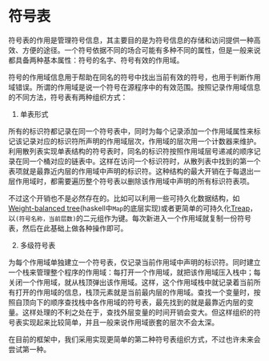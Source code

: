 # 符号表

符号表的作用是管理符号信息，其主要目的是为符号信息的存储和访问提供一种高效、方便的途径。一个符号依据不同的场合可能有多种不同的属性，但是一般来说都具备两种基本属性：符号的名字、符号有效的作用域。

符号的作用域信息用于帮助在同名的符号中找出当前有效的符号，也用于判断作用域错误。所谓的作用域是说一个符号在源程序中的有效范围。按照记录作用域信息的不同方法，符号表有两种组织方式：

1. 单表形式

  所有的标识符都记录在同一个符号表中，同时为每个记录添加一个作用域属性来标记该记录对应的标识符所声明的作用域层次，作用域的层次用一个计数器来维护。利用散列表实现单表结构的符号表时，同名的标识符按照作用域层号递减的顺序记录在同一个桶对应的链表中。这样在访问一个标识符时，从散列表中找到的第一个表项就是最靠近内层的作用域中声明的标识符。这种结构的最大开销在于每退出一层作用域时，都需要遍历整个符号表以删除该作用域中声明的所有标识符表项。

  不过这个开销也不是必然存在的。比如可以利用一些可持久化数据结构，如[Weight-balanced tree](https://en.wikipedia.org/wiki/Weight-balanced_tree)(haskell中`Map`的底层实现)或者更简单的可持久化[Treap](https://en.wikipedia.org/wiki/Treap)，以`(符号名称，当前层数)`的二元组作为键。每次新进入一个作用域就复制一份符号表，然后在此基础上做各种操作即可。

2. 多级符号表

  为每个作用域单独建立一个符号表，仅记录当前作用域中声明的标识符。同时建立一个栈来管理整个程序的作用域：每打开一个作用域，就把该作用域压入栈中；每关闭一个作用域，就从栈顶弹出该作用域。这样，这个作用域栈中就记录着当前所有打开的作用域的信息，栈顶元素就是当前最内层的作用域。查找一个变量时，按照自顶向下的顺序查找栈中各作用域的符号表，最先找到的就是最靠近内层的变量。这样处理的不利之处在于，查找外层变量的时间开销会变大。但这样组织的符号表实现起来比较简单，并且一般来说作用域嵌套的层次不会太深。

在目前的框架中，我们采用实现更简单的第二种符号表组织方式，不过也许未来会尝试第一种。